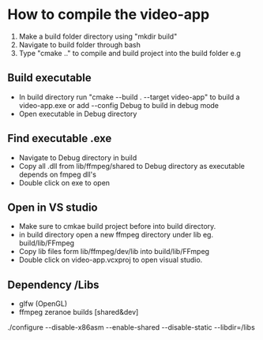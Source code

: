 # How to compile the video-app
1. Make a build folder directory using "mkdir build"
2. Navigate to build folder through bash
3. Type "cmake .." to compile and build project into the build folder e.g

## Build executable
* In build directory run "cmake --build . --target video-app" to build a video-app.exe or add --config Debug to build in debug mode
* Open executable in Debug directory

## Find executable .exe
* Navigate to Debug directory in build
* Copy all .dll from lib/ffmpeg/shared to Debug directory as executable depends on fmpeg dll's
* Double click on exe to open

## Open in VS studio
* Make sure to cmkae build project before into build directory.
* in build directory open a new ffmpeg directory under lib eg. build/lib/FFmpeg
* Copy lib files form lib/ffmpeg/dev/lib into build/lib/FFmpeg
* Double click on video-app.vcxproj to open visual studio.

## Dependency /Libs
* glfw (OpenGL)
* ffmpeg zeranoe builds [shared&dev]


./configure --disable-x86asm --enable-shared --disable-static  --libdir=/libs

